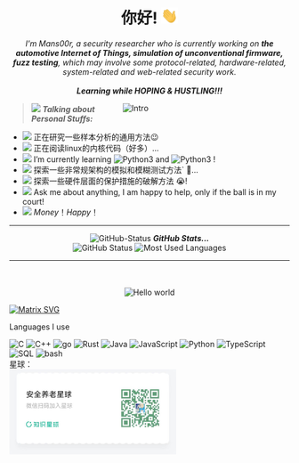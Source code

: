 <h1 align="center"> 你好! <img src="https://raw.githubusercontent.com/ABSphreak/ABSphreak/master/gifs/Hi.gif" width="30px" alt="">
<br>
</h1>
<p align="center">
  <em>
    I'm Mans00r, a security researcher who is currently working on <b>the automotive Internet of Things, simulation of unconventional firmware, fuzz testing</b>, which may involve some protocol-related, hardware-related, system-related and web-related security work. <br>
  </em> 
  <br>
  <img src="https://media.giphy.com/media/VgCDAzcKvsR6OM0uWg/giphy.gif" width="50"  alt=""/> <b><i>Learning while HOPING & HUSTLING!!!</i></b> <img src="https://media.giphy.com/media/7j2hfyeVcDtf2/giphy.gif" width="50"  alt=""/>
</p>

<img align="right" width=300px alt="Intro" src="https://media.giphy.com/media/JTnmWFfrd77RctgNQl/giphy.gif" />

> <img src="https://media.giphy.com/media/ObNTw8Uzwy6KQ/giphy.gif" width="30px">&nbsp;***Talking about Personal Stuffs:***

- <img src="https://media.giphy.com/media/j1sGG7gbue5o2gS31X/giphy.gif" width="30px">&nbsp;正在研究一些样本分析的通用方法😉
- <img src="https://media.giphy.com/media/7TcdtHOCxo3meUvPgj/giphy.gif" width="30px">&nbsp;正在阅读linux的内核代码（好多）...
- <img src="https://media.giphy.com/media/gicLJtvYJlEh0LSdCl/giphy.gif" width="30px">&nbsp;I’m currently learning <img alt="Python3" width="22px" src="https://cdn.jsdelivr.net/npm/simple-icons@v3/icons/java.svg" /> and <img alt="Python3" width="22px" src="https://cdn.jsdelivr.net/npm/simple-icons@v3/icons/go.svg" />&nbsp;!
- <img src="https://media.giphy.com/media/mG7xN3NU7WeUUGiKjM/giphy.gif" width="30px">&nbsp;探索一些非常规架构的模拟和模糊测试方法` 🤝...
- <img src="https://media.giphy.com/media/1AgViXhq0ZzOZyYfHV/giphy.gif" width="30px">&nbsp;探索一些硬件层面的保护措施的破解方法 😭!
- <img src="https://media.giphy.com/media/lleGybkEAdmbVE8cKt/giphy.gif" width="30px">&nbsp;Ask me about anything, I am happy to help, only if the ball is in my court!
- <img src="https://media.giphy.com/media/1Bek3O06EXr6YaBcLy/giphy.gif" width="30px">&nbsp;*Money*！*Happy*！

<hr>
<p align="center">
<img src="https://media.giphy.com/media/8UHRm5oY4k4FDxq5QG/giphy.gif" width="30px" alt="GitHub-Status"/>&nbsp;<i><b>GitHub Stats...</b></i><br>

<img src="https://github-readme-stats.vercel.app/api?username=saber0x0&count_private=true&show_icons=true&theme=great-gatsby" alt="GitHub Status"/>
<img src = "https://github-readme-stats.vercel.app/api/top-langs/?username=saber0x0&show_icons=true&layout=compact&theme=great-gatsby" alt="Most Used Languages">
</p>
<hr>

<p align="center"> 
  <i><b></b></i><br>
  <img src="https://raw.githubusercontent.com/saadeghi/saadeghi/master/dino.gif"  alt=""/><br>
  <img src="https://profile-counter.glitch.me/hayat-tamboli/count.svg" alt="Hello world" />
  
  [![Matrix SVG](https://raw.githubusercontent.com/rodrigograca31/rodrigograca31/master/matrix.svg)](https://www.youtube.com/watch?v=SDkAGkd4NLc)

</p>

<p>
Languages I use

![C](https://img.shields.io/badge/-C-000000?style=flat&logo=c)
![C++](https://img.shields.io/badge/-C++-000000?style=flat&logo=c%2B%2B)
![go](https://img.shields.io/badge/-go-000000?style=flat&logo=go)
![Rust](https://img.shields.io/badge/-rust-000000?style=flat&logo=rust)
![Java](https://img.shields.io/badge/-Java-000000?style=flat&logo=java)
![JavaScript](https://img.shields.io/badge/-JavaScript-000000?style=flat&logo=javascript)
![Python](https://img.shields.io/badge/-Python-000000?style=flat&logo=python)
![TypeScript](https://img.shields.io/badge/-asm-000000?style=flat&logo=asm)
![SQL](https://img.shields.io/badge/-SQL-000000?style=flat&logo=postgresql)
![bash](https://img.shields.io/badge/-bash-000000?style=flat&logo=bash)<br>
星球：<br>
<img src="./1.pic.jpg"  alt="" width="300px"/>
</p>
